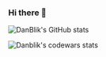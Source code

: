 ### Hi there 👋
![DanBlik's GitHub stats](https://github-readme-stats.vercel.app/api?username=danblik&count_private=true)

![Danblik's codewars stats](https://www.codewars.com/users/DanBlik/badges/large)

<!--
**DanBlik/DanBlik** is a ✨ _special_ ✨ repository because its `README.md` (this file) appears on your GitHub profile.

Here are some ideas to get you started:

- 🔭 I’m currently working on ...
- 🌱 I’m currently learning ...
- 👯 I’m looking to collaborate on ...
- 🤔 I’m looking for help with ...
- 💬 Ask me about ...
- 📫 How to reach me: ...
- 😄 Pronouns: ...
- ⚡ Fun fact: ...
-->
